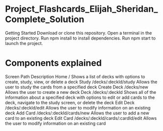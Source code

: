 # Project_Flashcards_Elijah_Sheridan_Complete_Solution

Getting Started
Download or clone this repository.
Open a terminal in the project directory.
Run npm install to install dependencies.
Run npm start to launch the project.


# Components explained

Screen	Path	Description
Home	/	Shows a list of decks with options to create, study, view, or delete a deck
Study	/decks/:deckId/study	Allows the user to study the cards from a specified deck
Create Deck	/decks/new	Allows the user to create a new deck
Deck	/decks/:deckId	Shows all of the information about a specified deck with options to edit or add cards to the deck, navigate to the study screen, or delete the deck
Edit Deck	/decks/:deckId/edit	Allows the user to modify information on an existing deck
Add Card	/decks/:deckId/cards/new	Allows the user to add a new card to an existing deck
Edit Card	/decks/:deckId/cards/:cardId/edit	Allows the user to modify information on an existing card
